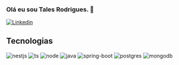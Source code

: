 ### Olá eu sou Tales Rodrigues. 👋
[![Linkedin](https://img.shields.io/badge/LinkedIn-0077B5?style=for-the-badge&logo=linkedin&logoColor=white)](https://www.linkedin.com/in/tales-rodrigues-gonçalves-10b387198/)

## Tecnologias
<div style="display: inline_block">
  <img align="center" alt="nestjs" src="https://img.shields.io/badge/NestJS-E0234E.svg?style=for-the-badge&logo=NestJS&logoColor=white" />
  <img align="center" alt="ts" src="https://img.shields.io/badge/TypeScript-3178C6.svg?style=for-the-badge&logo=TypeScript&logoColor=white" />
  <img align="center" alt="node" src="https://img.shields.io/badge/Node.js-5FA04E.svg?style=for-the-badge&logo=nodedotjs&logoColor=white" />
  <img align="center" alt="java" src="https://img.shields.io/badge/Java-ED8B00?style=for-the-badge&logo=openjdk&logoColor=white" />
  <img align="center" alt="spring-boot" src="https://img.shields.io/badge/Spring%20Boot-6DB33F.svg?style=for-the-badge&logo=Spring-Boot&logoColor=white" />
  <img align="center" alt="postgres" src="https://img.shields.io/badge/PostgreSQL-4169E1.svg?style=for-the-badge&logo=PostgreSQL&logoColor=white" />
  <img align="center" alt="mongodb" src="https://img.shields.io/badge/MongoDB-47A248.svg?style=for-the-badge&logo=MongoDB&logoColor=white" />
</div>
</br>

